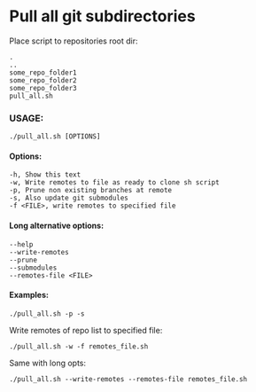# Pull all git subdirectories

Place script to repositories root dir:

``` shell
.
..
some_repo_folder1
some_repo_folder2
some_repo_folder3
pull_all.sh
```

### USAGE:

``` shell
./pull_all.sh [OPTIONS]
```

#### Options:

    -h, Show this text
    -w, Write remotes to file as ready to clone sh script
    -p, Prune non existing branches at remote
    -s, Also update git submodules
    -f <FILE>, write remotes to specified file

#### Long alternative options:

    --help
    --write-remotes
    --prune
    --submodules
    --remotes-file <FILE>

#### Examples:

``` shell
./pull_all.sh -p -s
```

Write remotes of repo list to specified file:

``` shell
./pull_all.sh -w -f remotes_file.sh
```

Same with long opts:

``` shell
./pull_all.sh --write-remotes --remotes-file remotes_file.sh
```
